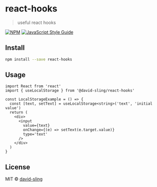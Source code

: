 # react-hooks

> useful react hooks

[![NPM](https://img.shields.io/npm/v/react-hooks.svg)](https://www.npmjs.com/package/react-hooks) [![JavaScript Style Guide](https://img.shields.io/badge/code_style-standard-brightgreen.svg)](https://standardjs.com)

## Install

```bash
npm install --save react-hooks
```

## Usage

```tsx
import React from 'react'
import { useLocalStorage } from '@david-sling/react-hooks'

const LocalStorageExample = () => {
  const [text, setText] = useLocalStorage<string>('text', 'initial value')
  return (
    <div>
      <input
        value={text}
        onChange={(e) => setText(e.target.value)}
        type='text'
      />
    </div>
  )
}
```

## License

MIT © [david-sling](https://github.com/david-sling)

